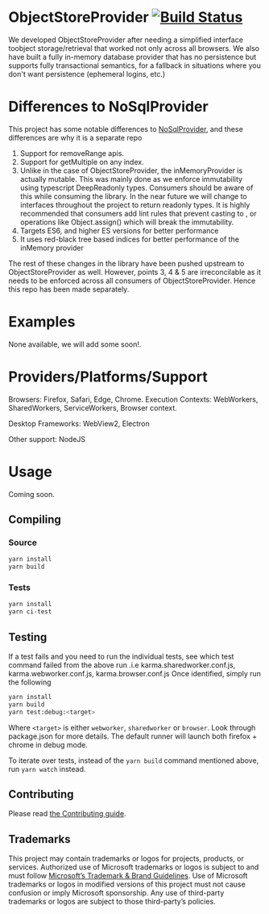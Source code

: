 # ObjectStoreProvider [![Build Status](https://travis-ci.org/Microsoft/ObjectStoreProvider.svg?branch=master)](https://travis-ci.org/Microsoft/ObjectStoreProvider)

We developed ObjectStoreProvider after needing a simplified interface toobject storage/retrieval that worked not only across all browsers. We also have built a fully in-memory database provider that has no persistence but supports fully transactional semantics, for a fallback in situations where you don't want persistence (ephemeral logins, etc.)

# Differences to NoSqlProvider

This project has some notable differences to [NoSqlProvider](https://github.com/microsoft/nosqlprovider), and these differences are why it is a separate repo

1. Support for removeRange apis.
2. Support for getMultiple on any index.
3. Unlike in the case of ObjectStoreProvider, the inMemoryProvider is actually mutable. This was mainly done as we enforce immutability using typescript DeepReadonly types. Consumers should be aware of this while consuming the library. In the near future we will change to interfaces throughout the project to return readonly types. It is highly recommended that consumers add lint rules that prevent casting to <any> , <unknown> or operations like Object.assign() which will break the immutability.
4. Targets ES6, and higher ES versions for better performance
5. It uses red-black tree based indices for better performance of the inMemory provider

The rest of these changes in the library have been pushed upstream to ObjectStoreProvider as well. However, points 3, 4 & 5 are irreconcilable as it needs to be enforced across all consumers of ObjectStoreProvider. Hence this repo has been made separately.

# Examples

None available, we will add some soon!.

# Providers/Platforms/Support

Browsers: Firefox, Safari, Edge, Chrome.
Execution Contexts: WebWorkers, SharedWorkers, ServiceWorkers, Browser context.

Desktop Frameworks: WebView2, Electron

Other support: NodeJS

# Usage

Coming soon.

## Compiling

### Source

```bash
yarn install
yarn build
```

### Tests

```bash
yarn install
yarn ci-test
```

## Testing

If a test fails and you need to run the individual tests, see which test command failed from the above run .i.e karma.sharedworker.conf.js, karma.webworker.conf.js, karma.browser.conf.js
Once identified, simply run the following

```bash
yarn install
yarn build
yarn test:debug:<target>
```

Where `<target>` is either `webworker`, `sharedworker` or `browser`.
Look through package.json for more details.
The default runner will launch both firefox + chrome in debug mode.

To iterate over tests, instead of the `yarn build` command mentioned above, run `yarn watch` instead.

## Contributing

Please read [the Contributing guide](./CONTRIBUTING.md).

## Trademarks

This project may contain trademarks or logos for projects, products, or services. Authorized use of Microsoft trademarks or logos is subject to and must follow [Microsoft’s Trademark & Brand Guidelines](https://www.microsoft.com/en-us/legal/intellectualproperty/trademarks/usage/general). Use of Microsoft trademarks or logos in modified versions of this project must not cause confusion or imply Microsoft sponsorship. Any use of third-party trademarks or logos are subject to those third-party’s policies.
